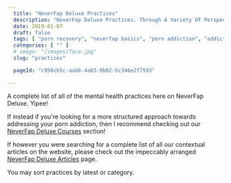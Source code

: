 ```yaml
---
  title: "NeverFap Deluxe Practices"
  description: "NeverFap Deluxe Practices. Through A Variety Of Perspective, Awareness And Mental Exercises, Learn To Gain Control Over Your Porn Addiction and Mind."
  date: 2019-01-07
  draft: false
  tags: [ "porn recovery", "neverfap basics", "porn addiction", "addiction", "awareness", "nofap", "neverfap", "neverfap deluxe", "neverfap basics", "nofap practices", "neverfap practices" ]
  categories: [ "" ]
  # image: "/images/face.jpg"
  slug: "practices"

  pageId: "c950cb5c-aab6-4a03-9b02-5c346e2f7593"

---
```


A complete list of all of the mental health practices here on NeverFap Deluxe. Yipee!

If instead if you're looking for a more structured approach towards addressing your porn addiction, then I recommend checking out our <a href="https://neverfapdeluxe.com/courses" class="link" >NeverFap Deluxe Courses</a> section!

If however you were searching for a complete list of all our contextual articles on the website, please check out the impeccably arranged <a class="link"  href="https://neverfapdeluxe.com/articles">NeverFap Deluxe Articles</a> page.

You may sort practices by latest or category.



